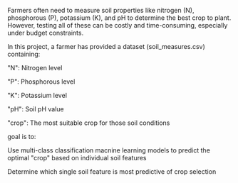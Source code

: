 Farmers often need to measure soil properties like nitrogen (N), phosphorous (P), potassium (K), and pH to determine the best crop to plant. However, testing all of these can be costly and time-consuming, especially under budget constraints.

In this project, a farmer has provided a dataset (soil_measures.csv) containing:

"N": Nitrogen level

"P": Phosphorous level

"K": Potassium level

"pH": Soil pH value

"crop": The most suitable crop for those soil conditions

goal is to:

Use multi-class classification macnine learning models to predict the optimal "crop" based on individual soil features

Determine which single soil feature is most predictive of crop selection
